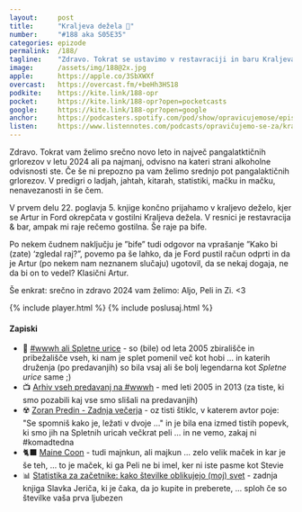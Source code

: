 ```yaml
---
layout: 	post
title:  	"Kraljeva dežela 👑"
number: 	"#188 aka S05E35"
categories:	epizode
permalink:	/188/
tagline: 	"Zdravo. Tokrat se ustavimo v restavraciji in baru Kraljeva dežela, kjer Ford napiše recenzijo za novi Štoparski vodnik po Galaksiji."
image:		/assets/img/188@2x.jpg
apple:		https://apple.co/3SbXWXf
overcast:	https://overcast.fm/+beHh3HS18
podkite:	https://kite.link/188-opr
pocket:		https://kite.link/188-opr?open=pocketcasts
google:		https://kite.link/188-opr?open=google
anchor:		https://podcasters.spotify.com/pod/show/opravicujemose/episodes/Kraljeva-deela-e2ds4m8
listen:		https://www.listennotes.com/podcasts/opravičujemo-se-za/kraljeva-dežela-0Dy4KFtJOWB/embed/
---
```


Zdravo. Tokrat vam želimo srečno novo leto in največ pangalatktičnih grlorezov v letu 2024 ali pa najmanj, odvisno na kateri strani alkoholne odvisnosti ste. Če še ni prepozno pa vam želimo srednjo pot pangalaktičnih grlorezov. V predigri o ladjah, jahtah, kitarah, statistiki, mačku in mačku, nenavezanosti in še čem. 

V prvem delu 22. poglavja 5. knjige končno prijahamo v kraljevo deželo, kjer se Artur in Ford okrepčata v gostilni Kraljeva dežela. V resnici je restavracija & bar, ampak mi raje rečemo gostilna. Še raje pa bife. 

Po nekem čudnem naključju je ”bife” tudi odgovor na vprašanje ”Kako bi (zate) ‘zgledal raj?”, povemo pa še lahko, da je Ford pustil račun odprti in da je Artur (po nekem nam neznanem slučaju) ugotovil, da se nekaj dogaja, ne da bi on to vedel? Klasični Artur. 

Še enkrat: srečno in zdravo 2024 vam želimo: Aljo, Peli in Zi. <3

{% include player.html %}
{% include poslusaj.html %}

<!--break-->

#### Zapiski

- 🛜 [#wwwh ali Spletne urice](http://urice.si/talks/) - so (bile) od leta 2005 zbirališče in pribežališče vseh, ki nam je splet pomenil več kot hobi ... in katerih druženja (po predavanjih) so bila vsaj ali še bolj legendarna kot _Spletne urice_ same ;) 
- 📺 [Arhiv vseh predavanj na #wwwh](http://video.kiberpipa.org/wwwh/) - med leti 2005 in 2013 (za tiste, ki smo pozabili kaj vse smo slišali na predavanjih) 
- ☢️ [Zoran Predin - Zadnja večerja](https://www.youtube.com/watch?v=Gxlly4LK7Bs) - oz tisti štiklc, v katerem avtor poje: "Se spomniš kako je, ležati v dvoje ..." in je bila ena izmed tistih popevk, ki smo jih na Spletnih uricah večkrat peli ... in ne vemo, zakaj ni #komadtedna
- 🐈‍⬛ [Maine Coon](https://en.wikipedia.org/wiki/Maine_Coon) - tudi majnkun, ali majkun ... zelo velik maček in kar je še teh, ... to je maček, ki ga Peli ne bi imel, ker ni iste pasme kot Stevie 
- 📊 [Statistika za začetnike: kako številke oblikujejo (moj) svet](https://emka.si/products/statistika-za-zacetnike-sub) - zadnja knjiga Slavka Jeriča, ki je čaka, da jo kupite in preberete, ... sploh če so številke vaša prva ljubezen 